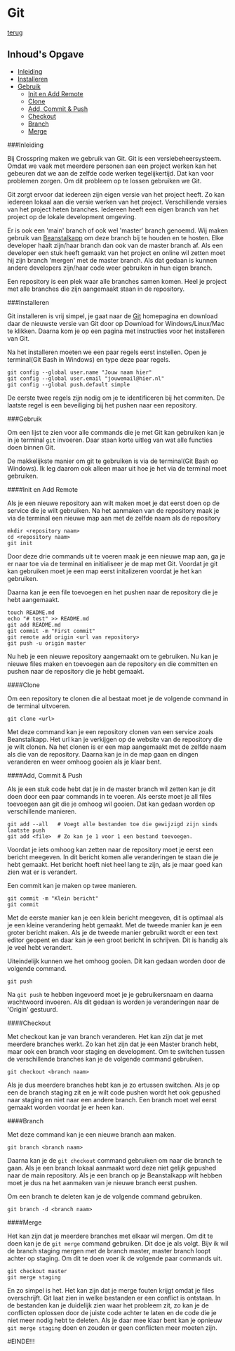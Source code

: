 # Git

[terug](../README.md)

## Inhoud's Opgave
- [Inleiding](#inleiding)
- [Installeren](#installeren)
- [Gebruik](#gebruik)
    * [Init en Add Remote](#initenaddremote)
    * [Clone](#clone)
    * [Add, Commit & Push](#addcommitpush)
    * [Checkout](#checkout)
    * [Branch](#branch)
    * [Merge](#merge)

<a name="inleiding"></a>
###Inleiding

Bij Crosspring maken we gebruik van Git. Git is een versiebeheersysteem. Omdat we vaak met meerdere personen aan een project werken kan het gebeuren dat we aan de zelfde code werken tegelijkertijd. Dat kan voor problemen zorgen. Om dit probleem op te lossen gebruiken we Git.

Git zorgt ervoor dat iedereen zijn eigen versie van het project heeft. Zo kan iedereen lokaal aan die versie werken van het project. Verschillende versies van het project heten branches. Iedereen heeft een eigen branch van het project op de lokale development omgeving.

Er is ook een 'main' branch of ook wel 'master' branch genoemd. Wij maken gebruik van [Beanstalkapp](http://beanstalkapp.com/) om deze branch bij te houden en te hosten. Elke developer haalt zijn/haar branch dan ook van de master branch af. Als een developer een stuk heeft gemaakt van het project en online wil zetten moet hij zijn branch 'mergen' met de master branch. Als dat gedaan is kunnen andere developers zijn/haar code weer gebruiken in hun eigen branch.

Een repository is een plek waar alle branches samen komen. Heel je project met alle branches die zijn aangemaakt staan in de repository.

<a name="installeren"></a>
###Installeren

Git installeren is vrij simpel, je gaat naar de [Git](http://git-scm.com/) homepagina en download daar de nieuwste versie van Git door op Download for Windows/Linux/Mac te klikken. Daarna kom je op een pagina met instructies voor het installeren van Git.

Na het installeren moeten we een paar regels eerst instellen. Open je terminal(Git Bash in Windows) en type deze paar regels.

```
git config --global user.name "Jouw naam hier"
git config --global user.email "jouwemail@hier.nl"
git config --global push.default simple
```

De eerste twee regels zijn nodig om je te identificeren bij het commiten. De laatste regel is een beveiliging bij het pushen naar een repository.

<a name="gebruik"></a>
###Gebruik

Om een lijst te zien voor alle commands die je met Git kan gebruiken kan je in je terminal ```git``` invoeren. Daar staan korte uitleg van wat alle functies doen binnen Git.

De makkelijkste manier om git te gebruiken is via de terminal(Git Bash op Windows). Ik leg daarom ook alleen maar uit hoe je het via de terminal moet gebruiken.

<a name="initenaddremote"></a>
####Init en Add Remote

Als je een nieuwe repository aan wilt maken moet je dat eerst doen op de service die je wilt gebruiken. Na het aanmaken van de repository maak je via de terminal een nieuwe map aan met de zelfde naam als de repository

```
mkdir <repository naam>
cd <repository naam>
git init
```

Door deze drie commands uit te voeren maak je een nieuwe map aan, ga je er naar toe via de terminal en initialiseer je de map met Git. Voordat je git kan gebruiken moet je een map eerst initalizeren voordat je het kan gebruiken.

Daarna kan je een file toevoegen en het pushen naar de repository die je hebt aangemaakt.

```
touch README.md
echo "# test" >> README.md
git add README.md
git commit -m "First commit"
git remote add origin <url van repository>
git push -u origin master
```

Nu heb je een nieuwe repository aangemaakt om te gebruiken. Nu kan je nieuwe files maken en toevoegen aan de repository en die committen en pushen naar de repository die je hebt gemaakt.

<a name="clone"></a>
####Clone

Om een repository te clonen die al bestaat moet je de volgende command in de terminal uitvoeren.

```
git clone <url>
```

Met deze command kan je een repository clonen van een service zoals Beanstalkapp. Het url kan je verkijgen op de website van de repository die je wilt clonen. Na het clonen is er een map aangemaakt met de zelfde naam als die van de repository. Daarna kan je in de map gaan en dingen veranderen en weer omhoog gooien als je klaar bent.

<a name="addcommitpush"></a>
####Add, Commit & Push

Als je een stuk code hebt dat je in de master branch wil zetten kan je dit doen door een paar commands in te voeren. Als eerste moet je all files toevoegen aan git die je omhoog wil gooien. Dat kan gedaan worden op verschillende manieren.

```
git add --all   # Voegt alle bestanden toe die gewijzigd zijn sinds laatste push
git add <file>  # Zo kan je 1 voor 1 een bestand toevoegen.
```

Voordat je iets omhoog kan zetten naar de repository moet je eerst een bericht meegeven. In dit bericht komen alle veranderingen te staan die je hebt gemaakt. Het bericht hoeft niet heel lang te zijn, als je maar goed kan zien wat er is verandert.

Een commit kan je maken op twee manieren.

```
git commit -m "Klein bericht"
git commit
```

Met de eerste manier kan je een klein bericht meegeven, dit is optimaal als je een kleine verandering hebt gemaakt. Met de tweede manier kan je een groter bericht maken. Als je de tweede manier gebruikt wordt er een text editor geopent en daar kan je een groot bericht in schrijven. Dit is handig als je veel hebt verandert.

Uiteindelijk kunnen we het omhoog gooien. Dit kan gedaan worden door de volgende command.

```
git push
```

Na ```git push``` te hebben ingevoerd moet je je gebruikersnaam en daarna wachtwoord invoeren. Als dit gedaan is worden je veranderingen naar de 'Origin' gestuurd.

<a name="checkout"></a>
####Checkout

Met checkout kan je van branch veranderen. Het kan zijn dat je met meerdere branches werkt. Zo kan het zijn dat je een Master branch hebt, maar ook een branch voor staging en development. Om te switchen tussen de verschillende branches kan je de volgende command gebruiken.

```
git checkout <branch naam>
```

Als je dus meerdere branches hebt kan je zo ertussen switchen. Als je op een de branch staging zit en je wilt code pushen wordt het ook gepushed naar staging en niet naar een andere branch. Een branch moet wel eerst gemaakt worden voordat je er heen kan.

<a name="branch"></a>
####Branch

Met deze command kan je een nieuwe branch aan maken.

```
git branch <branch naam>
```

Daarna kan je de ```git checkout``` command gebruiken om naar die branch te gaan. Als je een branch lokaal aanmaakt word deze niet gelijk gepushed naar de main repository. Als je een branch op je Beanstalkapp wilt hebben moet je dus na het aanmaken van je nieuwe branch eerst pushen.

Om een branch te deleten kan je de volgende command gebruiken.

```
git branch -d <branch naam>
```

<a name="merge"></a>
####Merge

Het kan zijn dat je meerdere branches met elkaar wil mergen. Om dit te doen kan je de ```git merge``` command gebruiken.
Dit doe je als volgt. Bijv ik wil de branch staging mergen met de branch master, master branch loopt achter op staging. Om dit te doen voer ik de volgende paar commands uit.

```
git checkout master
git merge staging
```

En zo simpel is het. Het kan zijn dat je merge fouten krijgt omdat je files overschrijft. Git laat zien in welke bestanden er een conflict is ontstaan. In de bestanden kan je duidelijk zien waar het probleem zit, zo kan je de conflicten oplossen door de juiste code achter te laten en de code die je niet meer nodig hebt te deleten. Als je daar mee klaar bent kan je opnieuw ```git merge staging``` doen en zouden er geen conflicten meer moeten zijn.

#EINDE!!!

